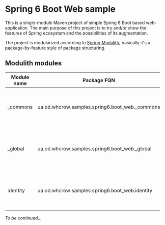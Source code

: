 # Spring 6 Boot Web sample

This is a single-module Maven project of simple Spring 6 Boot based web-application.
The main purpose of this project is to try and/or show the features of Spring ecosystem and the possibilities of its augmentation.

The project is modularized according to [Spring Modulith](https://spring.io/projects/spring-modulith), basically it's a package-by-feature style of package structuring.

## Modulith modules

| Module name | Package FQN                                     | Description                                                          |
|-------------|-------------------------------------------------|----------------------------------------------------------------------|
| _commons    | ua.od.whcrow.samples.spring6.boot_web._commons  | Application-agnostic commonly used utils, components etc.            |
| _global     | ua.od.whcrow.samples.spring6.boot_web._global   | Current application application-wide configurations, components etc. |
| identity    | ua.od.whcrow.samples.spring6.boot_web.identity  | All items related to particular feature - authenticable identity     |



*To be continued...*
